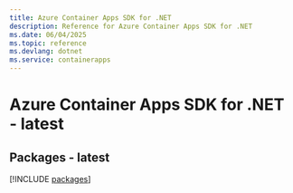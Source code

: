 ```yaml
---
title: Azure Container Apps SDK for .NET
description: Reference for Azure Container Apps SDK for .NET
ms.date: 06/04/2025
ms.topic: reference
ms.devlang: dotnet
ms.service: containerapps
---
```

# Azure Container Apps SDK for .NET - latest
## Packages - latest
[!INCLUDE [packages](container-apps-index.md)]